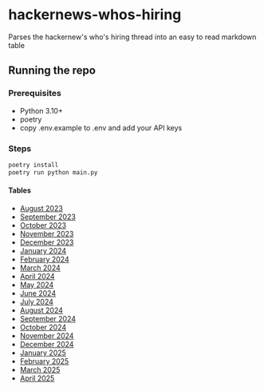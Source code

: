 # hackernews-whos-hiring

Parses the hackernew's who's hiring thread into an easy to read markdown table


## Running the repo
### Prerequisites
- Python 3.10+
- poetry
- copy .env.example to .env and add your API keys
### Steps

```bash
poetry install
poetry run python main.py
```

#### Tables

- [August 2023](/table/2023/august.md)
- [September 2023](/table/2023/september.md)
- [October 2023](/table/2023/october.md)
- [November 2023](/table/2023/november.md)
- [December 2023](/table/2023/december.md)
- [January 2024](/table/2024/January.md)
- [February 2024](/table/2024/February.md)
- [March 2024](/table/2024/March.md)
- [April 2024](/table/2024/April.md)
- [May 2024](/table/2024/May.md)
- [June 2024](/table/2024/June.md)
- [July 2024](/table/2024/July.md)
- [August 2024](/table/2024/August.md)
- [September 2024](/table/2024/September.md)
- [October 2024](/table/2024/October.md)
- [November 2024](/table/2024/November.md)
- [December 2024](/table/2024/December.md)
- [January 2025](/table/2025/January.md)
- [February 2025](/table/2025/February.md)
- [March 2025](/table/2025/March.md)
- [April 2025](/table/2025/April.md)

